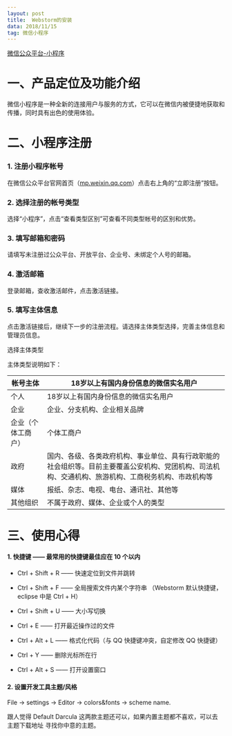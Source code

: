 ```yaml
---
layout: post
title:  Webstorm的安装
data: 2018/11/15
tag: 微信小程序
---
```

[微信公众平台-小程序](https://developers.weixin.qq.com/miniprogram/introduction/index.html)



# 一、产品定位及功能介绍

微信小程序是一种全新的连接用户与服务的方式，它可以在微信内被便捷地获取和传播，同时具有出色的使用体验。




# 二、小程序注册

### 1. 注册小程序帐号

在微信公众平台官网首页（[mp.weixin.qq.com](mp.weixin.qq.com)）点击右上角的“立即注册”按钮。



### 2. 选择注册的帐号类型

选择“小程序”，点击“查看类型区别”可查看不同类型帐号的区别和优势。

### 3. 填写邮箱和密码

请填写未注册过公众平台、开放平台、企业号、未绑定个人号的邮箱。


### 4. 激活邮箱

登录邮箱，查收激活邮件，点击激活链接。


### 5. 填写主体信息

点击激活链接后，继续下一步的注册流程。请选择主体类型选择，完善主体信息和管理员信息。

选择主体类型

主体类型说明如下：

|帐号主体|18岁以上有国内身份信息的微信实名用户|
|----|----|
|个人|18岁以上有国内身份信息的微信实名用户|
|企业|企业、分支机构、企业相关品牌|
|企业（个体工商户）|个体工商户|
|政府|国内、各级、各类政府机构、事业单位、具有行政职能的社会组织等。目前主要覆盖公安机构、党团机构、司法机构、交通机构、旅游机构、工商税务机构、市政机构等|
|媒体|报纸、杂志、电视、电台、通讯社、其他等|
|其他组织|不属于政府、媒体、企业或个人的类型|







# 三、使用心得

#### 1. 快捷键 —— 最常用的快捷键最佳应在 10 个以内


* Ctrl + Shift + R —— 快速定位到文件并跳转

* Ctrl + Shift + F —— 全局搜索文件内某个字符串 （Webstorm 默认快捷键，eclipse 中是 Ctrl + H）

* Ctrl + Shift + U —— 大小写切换

* Ctrl + E —— 打开最近操作过的文件

* Ctrl + Alt + L —— 格式化代码（与 QQ 快捷键冲突，自定修改 QQ 快捷键）

* Ctrl + Y —— 删除光标所在行

* Ctrl + Alt + S —— 打开设置窗口



#### 2. 设置开发工具主题/风格


File -> settings -> Editor -> colors&fonts -> scheme name.

跟人觉得 Default Darcula 这两款主题还可以，如果内置主题都不喜欢，可以去 主题下载地址 寻找你中意的主题。




<p> <p>

<p> <p>

<p> <p>